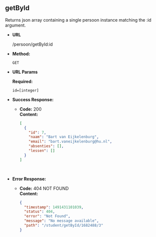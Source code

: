 **getById**
----

Returns json array containing a single persoon instance matching the :id argument.

* **URL**

  /persoon/getById:id

* **Method:**

  `GET` 

* **URL Params**

   **Required:**

   `id=[integer]`

* **Success Response:**

  * **Code:** 200 <br />
    **Content:** 

    ```json
    [
      {
        "id": 7,
        "naam": "Bart van Eijkelenburg",
        "email": "bart.vaneijkelenburg@hu.nl",
        "absenties": [],
        "lessen": []
      }
    ]
    ```

    ​

* **Error Response:**

  * **Code:** 404 NOT FOUND <br />
    **Content:**

    ```json
    {
      "timestamp": 1491431101039,
      "status": 404,
      "error": "Not Found",
      "message": "No message available",
      "path": "/student/getById/1682488/3"
    }
    ```
